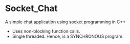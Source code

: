# Socket_Chat
A simple chat application using socket programming in C++

- Uses non-blocking function calls.
- Single threaded. Hence, is a SYNCHRONOUS program.
